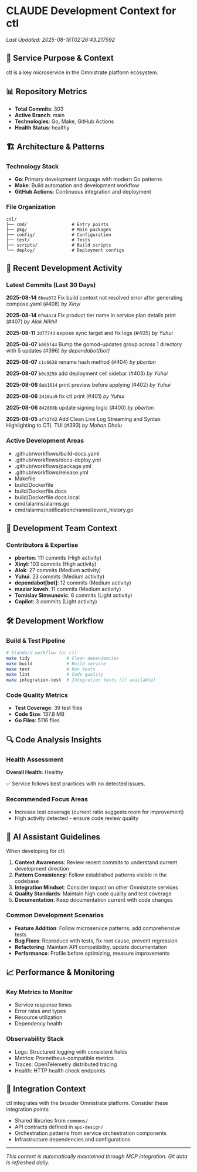 # CLAUDE Development Context for ctl

*Last Updated: 2025-08-18T02:26:43.217592*

## 🎯 Service Purpose & Context
ctl is a key microservice in the Omnistrate platform ecosystem.

## 📊 Repository Metrics
- **Total Commits**: 303
- **Active Branch**: main
- **Technologies**: Go, Make, GitHub Actions
- **Health Status**: healthy

## 🏗️ Architecture & Patterns

### Technology Stack
- **Go**: Primary development language with modern Go patterns
- **Make**: Build automation and development workflow
- **GitHub Actions**: Continuous integration and deployment

### File Organization
```
ctl/
├── cmd/                 # Entry points
├── pkg/                 # Main packages
├── config/              # Configuration
├── test/                # Tests
├── scripts/             # Build scripts
└── deploy/              # Deployment configs
```

## 🔄 Recent Development Activity

### Latest Commits (Last 30 Days)
**2025-08-14** `6bea672` Fix build context not resolved error after generating compose.yaml (#408)
  *by Xinyi*

**2025-08-14** `0f64a24` Fix product tier name in service plan details print (#407)
  *by Alok Nikhil*

**2025-08-11** `3d7774d` expose sync target and fix logs (#405)
  *by Yuhui*

**2025-08-07** `b065f44` Bump the gomod-updates group across 1 directory with 5 updates (#396)
  *by dependabot[bot]*

**2025-08-07** `c1c6638` rename hash method (#404)
  *by pberton*

**2025-08-07** `b0e325b` add deployment cell sidebar (#403)
  *by Yuhui*

**2025-08-06** `8ab1614` print preview before applying (#402)
  *by Yuhui*

**2025-08-06** `2410aa9` fix ctl print (#401)
  *by Yuhui*

**2025-08-06** `842868b` update signing logic (#400)
  *by pberton*

**2025-08-05** `af42fd2` Add Clean Live Log Streaming and Syntax Highlighting to CTL TUI (#393)
  *by Mohan Dholu*

### Active Development Areas
- .github/workflows/build-docs.yaml
- .github/workflows/docs-deploy.yml
- .github/workflows/package.yml
- .github/workflows/release.yml
- Makefile
- build/Dockerfile
- build/Dockerfile.docs
- build/Dockerfile.docs.local
- cmd/alarms/alarms.go
- cmd/alarms/notificationchannel/event_history.go

## 👥 Development Team Context

### Contributors & Expertise
- **pberton**: 111 commits (High activity)
- **Xinyi**: 103 commits (High activity)
- **Alok**: 27 commits (Medium activity)
- **Yuhui**: 23 commits (Medium activity)
- **dependabot[bot]**: 12 commits (Medium activity)
- **maziar kaveh**: 11 commits (Medium activity)
- **Tomislav Simeunovic**: 6 commits (Light activity)
- **Copilot**: 3 commits (Light activity)

## 🛠️ Development Workflow

### Build & Test Pipeline
```bash
# Standard workflow for ctl
make tidy              # Clean dependencies
make build             # Build service
make test              # Run tests
make lint              # Code quality
make integration-test  # Integration tests (if available)
```

### Code Quality Metrics
- **Test Coverage**: 39 test files
- **Code Size**: 137.8 MB
- **Go Files**: 5116 files

## 🔍 Code Analysis Insights

### Health Assessment
**Overall Health**: Healthy

✅ Service follows best practices with no detected issues.

### Recommended Focus Areas
- Increase test coverage (current ratio suggests room for improvement)
- High activity detected - ensure code review quality

## 🚀 AI Assistant Guidelines

When developing for ctl:

1. **Context Awareness**: Review recent commits to understand current development direction
2. **Pattern Consistency**: Follow established patterns visible in the codebase
3. **Integration Mindset**: Consider impact on other Omnistrate services
4. **Quality Standards**: Maintain high code quality and test coverage
5. **Documentation**: Keep documentation current with code changes

### Common Development Scenarios
- **Feature Addition**: Follow microservice patterns, add comprehensive tests
- **Bug Fixes**: Reproduce with tests, fix root cause, prevent regression
- **Refactoring**: Maintain API compatibility, update documentation
- **Performance**: Profile before optimizing, measure improvements

## 📈 Performance & Monitoring

### Key Metrics to Monitor
- Service response times
- Error rates and types
- Resource utilization
- Dependency health

### Observability Stack
- Logs: Structured logging with consistent fields
- Metrics: Prometheus-compatible metrics
- Traces: OpenTelemetry distributed tracing
- Health: HTTP health check endpoints

## 🔗 Integration Context

ctl integrates with the broader Omnistrate platform. Consider these integration points:
- Shared libraries from `commons/`
- API contracts defined in `api-design/`
- Orchestration patterns from service orchestration components
- Infrastructure dependencies and configurations

---
*This context is automatically maintained through MCP integration. Git data is refreshed daily.*
